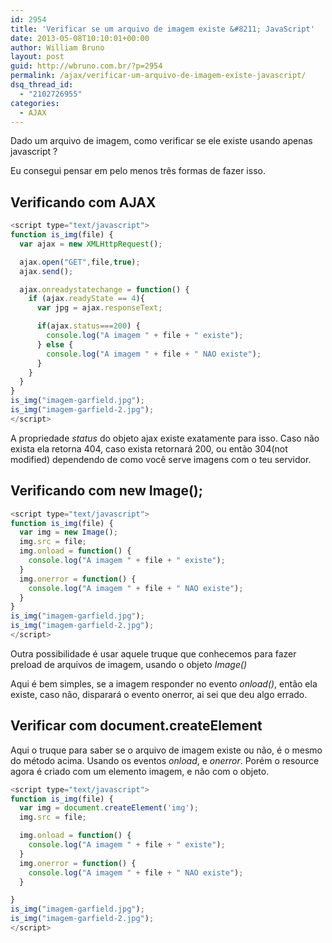 ```yaml
---
id: 2954
title: 'Verificar se um arquivo de imagem existe &#8211; JavaScript'
date: 2013-05-08T10:10:01+00:00
author: William Bruno
layout: post
guid: http://wbruno.com.br/?p=2954
permalink: /ajax/verificar-um-arquivo-de-imagem-existe-javascript/
dsq_thread_id:
  - "2102726955"
categories:
  - AJAX
---
```

Dado um arquivo de imagem, como verificar se ele existe usando apenas javascript ?

Eu consegui pensar em pelo menos três formas de fazer isso.

<!--more-->

## Verificando com AJAX

``` js
<script type="text/javascript">
function is_img(file) {
  var ajax = new XMLHttpRequest();

  ajax.open("GET",file,true);
  ajax.send();

  ajax.onreadystatechange = function() {
    if (ajax.readyState == 4){
      var jpg = ajax.responseText;

      if(ajax.status===200) {
        console.log("A imagem " + file + " existe");
      } else {
        console.log("A imagem " + file + " NAO existe");
      }
    }
  }
}
is_img("imagem-garfield.jpg");
is_img("imagem-garfield-2.jpg");
</script>
```

A propriedade <var>status</var> do objeto ajax existe exatamente para isso. Caso não exista ela retorna 404, caso exista retornará 200, ou então 304(not modified) dependendo de como você serve imagens com o teu servidor.

## Verificando com new Image();

``` js
<script type="text/javascript">
function is_img(file) {
  var img = new Image();
  img.src = file;
  img.onload = function() {
    console.log("A imagem " + file + " existe");
  }
  img.onerror = function() {
    console.log("A imagem " + file + " NAO existe");
  }
}
is_img("imagem-garfield.jpg");
is_img("imagem-garfield-2.jpg");
</script>
```

Outra possibilidade é usar aquele truque que conhecemos para fazer preload de arquivos de imagem, usando o objeto <var>Image()</var>

Aqui é bem simples, se a imagem responder no evento <var>onload()</var>, então ela existe, caso não, disparará o evento onerror, ai sei que deu algo errado.

## Verificar com document.createElement

Aqui o truque para saber se o arquivo de imagem existe ou não, é o mesmo do método acima. Usando os eventos <var>onload</var>, e <var>onerror</var>. Porém o resource agora é criado com um elemento imagem, e não com o objeto.

``` js
<script type="text/javascript">
function is_img(file) {
  var img = document.createElement('img');
  img.src = file;

  img.onload = function() {
    console.log("A imagem " + file + " existe");
  }
  img.onerror = function() {
    console.log("A imagem " + file + " NAO existe");
  }

}
is_img("imagem-garfield.jpg");
is_img("imagem-garfield-2.jpg");
</script>
```
